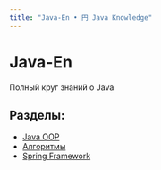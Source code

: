 ```yaml
---
title: "Java-En • 円 Java Knowledge"
---
```


# Java-En

Полный круг знаний о Java

## Разделы:
- [Java OOP](/Java/OOP/)
- [Алгоритмы](/Algorithms/)
- [Spring Framework](/Spring/)
